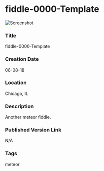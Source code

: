 fiddle-0000-Template
======

![Screenshot](screenshot.png)


### Title

fiddle-0000-Template


### Creation Date

06-08-18


### Location

Chicago, IL


### Description

Another meteor fiddle.


### Published Version Link

N/A


### Tags

meteor
